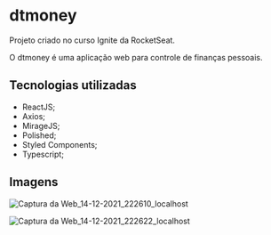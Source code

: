 # dtmoney

Projeto criado no curso Ignite da RocketSeat.

O dtmoney é uma aplicação web para controle de finanças pessoais.

## Tecnologias utilizadas

- ReactJS;
- Axios;
- MirageJS;
- Polished;
- Styled Components;
- Typescript;

## Imagens

![Captura da Web_14-12-2021_222610_localhost](https://user-images.githubusercontent.com/51012346/146105845-392258da-35e5-4b66-b864-b1aaa7205655.jpeg)

![Captura da Web_14-12-2021_222622_localhost](https://user-images.githubusercontent.com/51012346/146105857-34b2133d-43e8-458b-b914-9778808e32c6.jpeg)
